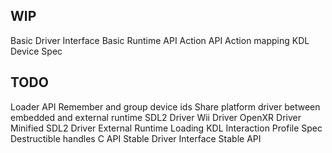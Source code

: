 ## WIP
Basic Driver Interface
Basic Runtime API
Action API
Action mapping
KDL Device Spec

## TODO
Loader API
Remember and group device ids
Share platform driver between embedded and external runtime
SDL2 Driver
Wii Driver
OpenXR Driver
Minified SDL2 Driver
External Runtime Loading
KDL Interaction Profile Spec
Destructible handles
C API
Stable Driver Interface
Stable API